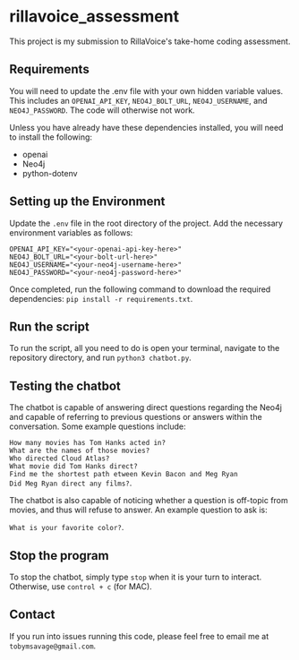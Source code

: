 # rillavoice_assessment
This project is my submission to RillaVoice's take-home coding assessment.

## Requirements
You will need to update the .env file with your own hidden variable values. This includes an `OPENAI_API_KEY`, `NEO4J_BOLT_URL`, `NEO4J_USERNAME`, and `NEO4J_PASSWORD`. The code will otherwise not work. 

Unless you have already have these dependencies installed, you will need to install the following:

- openai
- Neo4j
- python-dotenv

## Setting up the Environment
Update the `.env` file in the root directory of the project. Add the necessary environment variables as follows:
```
OPENAI_API_KEY="<your-openai-api-key-here>"
NEO4J_BOLT_URL="<your-bolt-url-here>"
NEO4J_USERNAME="<your-neo4j-username-here>"
NEO4J_PASSWORD="<your-neo4j-password-here>"
```

Once completed, run the following command to download the required dependencies:
`pip install -r requirements.txt`.

## Run the script
To run the script, all you need to do is open your terminal, navigate to the repository directory, and run `python3 chatbot.py`.

## Testing the chatbot
The chatbot is capable of answering direct questions regarding the Neo4j and capable of referring to previous questions or answers within the conversation. Some example questions include:

`How many movies has Tom Hanks acted in?`<br>
`What are the names of those movies?`<br>
`Who directed Cloud Atlas?`<br>
`What movie did Tom Hanks direct?`<br>
`Find me the shortest path etween Kevin Bacon and Meg Ryan`<br>
`Did Meg Ryan direct any films?`.<br>

The chatbot is also capable of noticing whether a question is off-topic from movies, and thus will refuse to answer. An example question to ask is:

`What is your favorite color?`.

## Stop the program
To stop the chatbot, simply type `stop` when it is your turn to interact. Otherwise, use `control + c` (for MAC).

## Contact
If you run into issues running this code, please feel free to email me at `tobymsavage@gmail.com`.
